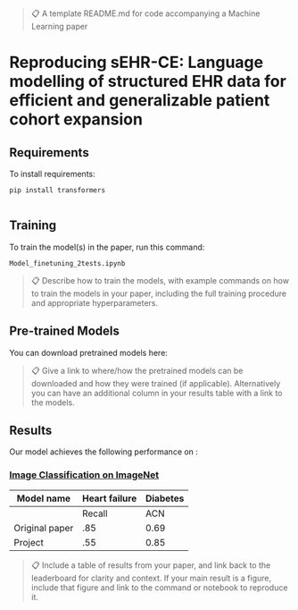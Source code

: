 >📋  A template README.md for code accompanying a Machine Learning paper

# Reproducing sEHR-CE: Language modelling of structured EHR data for efficient and generalizable patient cohort expansion


## Requirements

To install requirements:

```setup
pip install transformers 
 
```
## Training

To train the model(s) in the paper, run this command:

```train
Model_finetuning_2tests.ipynb 
```

>📋  Describe how to train the models, with example commands on how to train the models in your paper, including the full training procedure and appropriate hyperparameters.

## Pre-trained Models

You can download pretrained models here:

>📋  Give a link to where/how the pretrained models can be downloaded and how they were trained (if applicable).  Alternatively you can have an additional column in your results table with a link to the models.

## Results

Our model achieves the following performance on :

### [Image Classification on ImageNet](https://paperswithcode.com/sota/image-classification-on-imagenet)

| Model name         				| Heart failure   		| Diabetes		 	     |
| ----------------------------------|----------------------	| -----------------------|
|									|	Recall 	|	 ACN	|	Recall		|   ACN	 |
| Original paper				    |     .85   | 	 0.69	|  .74          |   .74  |
| Project						    |     .55   |    0.85	|  .0           |   .53  |


>📋  Include a table of results from your paper, and link back to the leaderboard for clarity and context. If your main result is a figure, include that figure and link to the command or notebook to reproduce it. 


